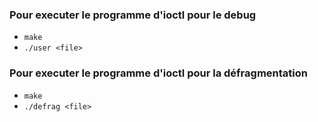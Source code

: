 ### Pour executer le programme d'ioctl pour le debug
- `make`
- `./user <file>`

### Pour executer le programme d'ioctl pour la défragmentation
- `make`
- `./defrag <file>`
